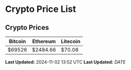 # Crypto Price List

## Crypto Prices
| Bitcoin | Ethereum | Litecoin |
| ------- | -------- | -------- |
| $69526 | $2484.66 | $70.08 |
**Last Updated:** 2024-11-02 13:52 UTC
**Last Updated:** $DATE$
